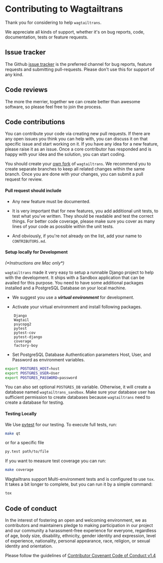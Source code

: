 # Contributing to Wagtailtrans

Thank you for considering to help `wagtailtrans`.

We appreciate all kinds of support, whether it's on bug reports, code, documentation, tests or feature requests.


## Issue tracker

The Github [issue tracker](https://github.com/LUKKIEN/wagtailtrans/issues) is the preferred channel for bug reports,
feature requests and submitting pull-requests. Please don't use this for support of any kind.


## Code reviews

The more the merrier, together we can create better than awesome software, so please feel free to join the process.

## Code contributions

You can contribute your code via creating new pull requests. If there are any open issues you think you can help with, you can discuss it on that specific issue and start working on it. If you have any idea for a new feature, please raise it as an issue. Once a core contributor has responded and is happy with your idea and the solution, you can start coding.

You should create your [own fork](https://help.github.com/articles/fork-a-repo/) of `wagtailtrans`. We recommend you to create separate branches to keep all related changes within the same branch. Once you are done with your changes, you can submit a pull request for review.

#### Pull request should include
* Any new feature must be documented.

* It is very important that for new features, you add additional unit tests, to test what you've written. They should be readable and test the correct things. For better code coverage, please make sure you cover as many lines of your code as possible within the unit tests.

* And obviously, if you're not already on the list, add your name to `CONTRIBUTORS.md`.

#### Setup locally for Development

_(\*Instructions are Mac only\*)_

`wagtailtrans` made it very easy to setup a runnable Django project to help with the development. It ships with a Sandbox application that can be availed for this purpose. You need to have some additional packages installed and a PostgreSQL Database on your local machine.

* We suggest you use a _**virtual environment**_ for development.

* Activate your virtual environment and install following packages.
```
    Django
    Wagtail
    psycopg2
    pytest
    pytest-cov
    pytest-django
    coverage
    factory-boy
```

* Set PostgreSQL Database Authentication parameters Host, User, and Password as environment variables.
```bash
export POSTGRES_HOST=host
export POSTGRES_USER=User
export POSTGRES_PASSWORD=password
```
You can also set optional `POSTGRES_DB` variable. Otherwise, it will create a database named `wagtailtrans_sandbox`.  Make sure your database user has sufficient permission to create databases because `wagtailtrans` need to create a database for testing.

#### Testing Locally

We Use [pytest](https://docs.pytest.org/en/latest/) for our testing. To execute full tests, run:

```bash
make qt
```
or for a specific file
```bash
py.test path/to/file
```

If you want to measure test coverage you can run:
```bash
make coverage
```

Wagtailtrans support Multi-environment tests and is configured to use `tox`. It takes a bit longer to complete, but you can run it by a simple command:
```bash
tox
```

## Code of conduct

In the interest of fostering an open and welcoming environment, we as contributors and maintainers pledge to
making participation in our project and our community a harassment-free experience for everyone, regardless of
age, body size, disability, ethnicity, gender identity and expression, level of experience, nationality, personal
appearance, race, religion, or sexual identity and orientation.

Please follow the guidelines of [Contributor Covenant Code of Conduct v1.4](http://contributor-covenant.org/version/1/4/)
